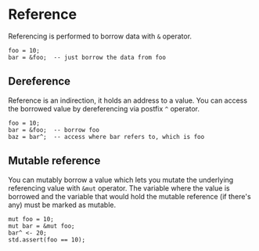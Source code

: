 # Reference

Referencing is performed to borrow data with `&` operator.

```butter
foo = 10;
bar = &foo;  -- just borrow the data from foo
```

## Dereference

Reference is an indirection, it holds an address to a value. You can access the borrowed value by dereferencing via postfix `^` operator.

```butter
foo = 10;
bar = &foo;  -- borrow foo
baz = bar^;  -- access where bar refers to, which is foo
```

## Mutable reference

You can mutably borrow a value which lets you mutate the underlying referencing value with `&mut` operator. The variable where the value is borrowed and the variable that would hold the mutable reference (if there's any) must be marked as mutable.

```butter
mut foo = 10;
mut bar = &mut foo;
bar^ <- 20;
std.assert(foo == 10);
```
